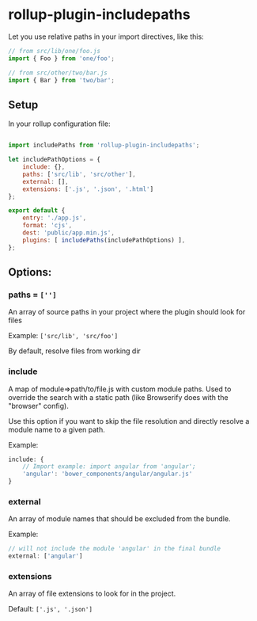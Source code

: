 # rollup-plugin-includepaths

Let you use relative paths in your import directives, like this:

```js
// from src/lib/one/foo.js
import { Foo } from 'one/foo';

// from src/other/two/bar.js
import { Bar } from 'two/bar';

```

## Setup

In your rollup configuration file:

```js

import includePaths from 'rollup-plugin-includepaths';

let includePathOptions = {
    include: {},
    paths: ['src/lib', 'src/other'],
    external: [],
    extensions: ['.js', '.json', '.html']
};

export default {
    entry: './app.js',
    format: 'cjs',
    dest: 'public/app.min.js',
    plugins: [ includePaths(includePathOptions) ],
};

```

## Options:

### paths = `['']`

An array of source paths in your project where the plugin should look for files

Example: `['src/lib', 'src/foo']`

By default, resolve files from working dir

### include

A map of module=>path/to/file.js with custom module paths. Used to override
the search with a static path (like Browserify does with the "browser" config).

Use this option if you want to skip the file resolution and directly resolve a
module name to a given path.

Example:

```js
include: {
    // Import example: import angular from 'angular';
    'angular': 'bower_components/angular/angular.js'
}
```

### external

An array of module names that should be excluded from the bundle.

Example:

```js
// will not include the module 'angular' in the final bundle
external: ['angular']
```


### extensions

An array of file extensions to look for in the project.

Default: `['.js', '.json']`
